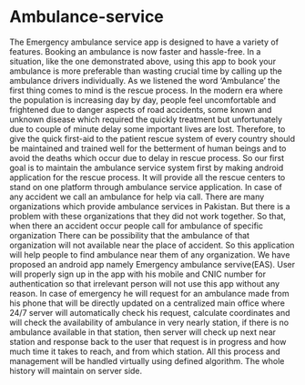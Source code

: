 # Ambulance-service
The Emergency ambulance service app is designed to have a variety of features. Booking an ambulance is now faster and hassle-free. In a situation, like the one demonstrated above, using this app to book your ambulance is more preferable than wasting crucial time by calling up the ambulance drivers individually.
     As we listened the word ‘Ambulance’ the first thing comes to mind is the rescue process. In the modern era where the population is increasing day by day, people feel uncomfortable and frightened due to danger aspects of road accidents, some known and unknown disease which required the quickly treatment but unfortunately due to couple of minute delay some important lives are lost. Therefore, to give the quick first-aid to the patient rescue system of every country should be maintained and trained well for the betterment of human beings and to avoid the deaths which occur due to delay in rescue process. So our first goal is to maintain the ambulance service system first by making android application for the rescue process. It will provide all the rescue centers to stand on one platform through ambulance service application. In case of any accident we call an ambulance for help via call. There are many organizations which provide ambulance services in Pakistan. But there is a problem with these organizations that they did not work together. So that, when there an accident occur people call for ambulance of specific organization   There can be possibility that the ambulance of that organization will not available near the place of accident. So this application will help people to find ambulance near them of any organization. We have proposed an android app namely Emergency ambulance servive(EAS).
User will properly sign up in the app with his mobile and CNIC number for authentication so that irrelevant person will not use this app without any reason. In case of emergency he will request for an ambulance made from his phone that will be directly updated on a centralized main office where 24/7 server will automatically check his request, calculate coordinates and will check the availability of ambulance in very nearly station, if there is no ambulance available in that station, then server will check up next near station and response back to the user that request is in progress and how much time it takes to reach, and from which station. All this process and management will be handled virtually using defined algorithm. The whole history will maintain on server side.
